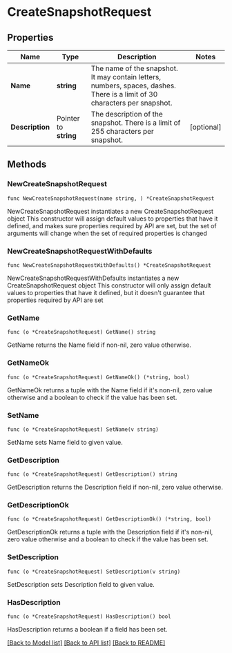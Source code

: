 # CreateSnapshotRequest

## Properties

Name | Type | Description | Notes
------------ | ------------- | ------------- | -------------
**Name** | **string** | The name of the snapshot. It may contain letters, numbers, spaces, dashes. There is a limit of 30 characters per snapshot. | 
**Description** | Pointer to **string** | The description of the snapshot. There is a limit of 255 characters per snapshot. | [optional] 

## Methods

### NewCreateSnapshotRequest

`func NewCreateSnapshotRequest(name string, ) *CreateSnapshotRequest`

NewCreateSnapshotRequest instantiates a new CreateSnapshotRequest object
This constructor will assign default values to properties that have it defined,
and makes sure properties required by API are set, but the set of arguments
will change when the set of required properties is changed

### NewCreateSnapshotRequestWithDefaults

`func NewCreateSnapshotRequestWithDefaults() *CreateSnapshotRequest`

NewCreateSnapshotRequestWithDefaults instantiates a new CreateSnapshotRequest object
This constructor will only assign default values to properties that have it defined,
but it doesn't guarantee that properties required by API are set

### GetName

`func (o *CreateSnapshotRequest) GetName() string`

GetName returns the Name field if non-nil, zero value otherwise.

### GetNameOk

`func (o *CreateSnapshotRequest) GetNameOk() (*string, bool)`

GetNameOk returns a tuple with the Name field if it's non-nil, zero value otherwise
and a boolean to check if the value has been set.

### SetName

`func (o *CreateSnapshotRequest) SetName(v string)`

SetName sets Name field to given value.


### GetDescription

`func (o *CreateSnapshotRequest) GetDescription() string`

GetDescription returns the Description field if non-nil, zero value otherwise.

### GetDescriptionOk

`func (o *CreateSnapshotRequest) GetDescriptionOk() (*string, bool)`

GetDescriptionOk returns a tuple with the Description field if it's non-nil, zero value otherwise
and a boolean to check if the value has been set.

### SetDescription

`func (o *CreateSnapshotRequest) SetDescription(v string)`

SetDescription sets Description field to given value.

### HasDescription

`func (o *CreateSnapshotRequest) HasDescription() bool`

HasDescription returns a boolean if a field has been set.


[[Back to Model list]](../README.md#documentation-for-models) [[Back to API list]](../README.md#documentation-for-api-endpoints) [[Back to README]](../README.md)


